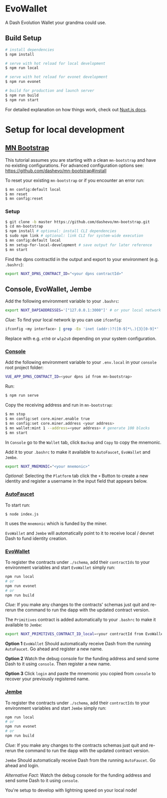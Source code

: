 # EvoWallet

 A Dash Evolution Wallet your grandma could use.

## Build Setup

```bash
# install dependencies
$ npm install

# serve with hot reload for local development
$ npm run local

# serve with hot reload for evonet development
$ npm run evonet

# build for production and launch server
$ npm run build
$ npm run start
```

For detailed explanation on how things work, check out [Nuxt.js docs](https://nuxtjs.org).


# Setup for local development





## [MN Bootstrap](https://github.com/dashevo/mn-bootstrap)

This tutorial assumes you are starting with a clean `mn-bootstrap` and have no existing configurations. For advanced configuration options see: https://github.com/dashevo/mn-bootstrap#install

To reset your existing `mn-bootstrap` or if you encounter an error run:

```bash
$ mn config:default local
$ mn reset
$ mn config:reset
```

### Setup

```bash
$ git clone -b master https://github.com/dashevo/mn-bootstrap.git
$ cd mn-bootstrap
$ npm install # optional: install CLI dependencies
$ sudo npm link # optional: link CLI for system-wide execution
$ mn config:default local
$ mn setup-for-local-development # save output for later reference
$ mn start
```


Find the dpns contractId in the output and export to your environment (e.g. `.bashrc`):

```bash
export NUXT_DPNS_CONTRACT_ID="<your dpns contractId>"
```

## Console, EvoWallet, Jembe

Add the following environment variable to your `.bashrc`:

```bash
export NUXT_DAPIADDRESSES='["127.0.0.1:3000"]' # or your local network ip e.g. 192.168.0.1
```

*Clue:*
To find your local network ip you can use `ifconfig`:

```bash
ifconfig <my interface> | grep -Eo 'inet (addr:)?([0-9]*\.){3}[0-9]*' | grep -Eo '([0-9]*\.){3}[0-9]*'
```
Replace <my interface> with e.g. `eth0` or `wlp2s0` depending on your system configuration.



### [Console](https://github.com/dashameter/dash-platform-console)


Add the following environment variable to your `.env.local` in your `console` root project folder:

```bash
VUE_APP_DPNS_CONTRACT_ID=<your dpns id from mn-bootstrap>
```

Run:


```bash
$ npm run serve
```

Copy the receiving address and run in `mn-bootstrap`:

```bash
$ mn stop
$ mn config:set core.miner.enable true
$ mn config:set core.miner.address <your address>
$ mn wallet:mint 1 --address=<your address> # generate 100 blocks
$ mn start
```

In `Console` go to the `Wallet` tab, click `Backup` and `Copy` to copy the mnemonic.

Add it to your `.bashrc` to make it available to `AutoFaucet`, `EvoWallet` and `Jembe`.


```bash
export NUXT_MNEMONIC="<your mnemonic>"
```

*Optional:* 
Selecting the `Platform` tab click the `+` Button to create a new identity and register a username in the input field that appears below.


### [AutoFaucet](https://github.com/dashameter/autofaucet-express)

To start run:

```
$ node index.js
```

It uses the `mnemonic` which is funded by the miner.

`EvoWallet` and `Jembe` will automatically point to it to receive local / devnet Dash to fund identity creation.


### [EvoWallet](https://github.com/dashameter/evowallet)

To register the contracts under `./schema`, add their `contractIds` to your environment variables and start `EvoWallet` simply run:

```bash
npm run local
# or
npm run evonet
# or
npm run build
```

*Clue:* 
If you make any changes to the contracts' schemas just quit and re-rerun the command to run the dapp with the updated contract version.

The `Primitives` contract is added automatically to your `.bashrc` to make it available to `Jembe`: 

```bash
export NUXT_PRIMITIVES_CONTRACT_ID_local=<your contractId from EvoWallet>
```

**Option 1**
`EvoWallet` Should automatically receive Dash from the running `AutoFaucet`. Go ahead and register a new name.

**Option 2**
Watch the debug console for the funding address and send some Dash to it using `console`. Then register a new name.

**Option 3**
Click `login` and paste the mnemonic you copied from `console` to recover your previously registered name.



### [Jembe](https://github.com/dashameter/jembe)

To register the contracts under `./schema`, add their `contractIds` to your environment variables and start `Jembe` simply run:

```bash
npm run local
# or
npm run evonet
# or
npm run build
```

*Clue:* 
If you make any changes to the contracts schemas just quit and re-rerun the command to run the dapp with the updated contract version.


`Jembe` Should automatically receive Dash from the running `AutoFaucet`. Go ahead and login.

*Alternative Fact:*
Watch the debug console for the funding address and send some Dash to it using `console`.


You're setup to develop with lightning speed on your local node!
